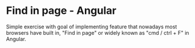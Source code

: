 # Find in page - Angular

Simple exercise with goal of implementing feature that nowadays most browsers
have built in, "Find in page" or widely known as "cmd / ctrl + F" in Angular.
